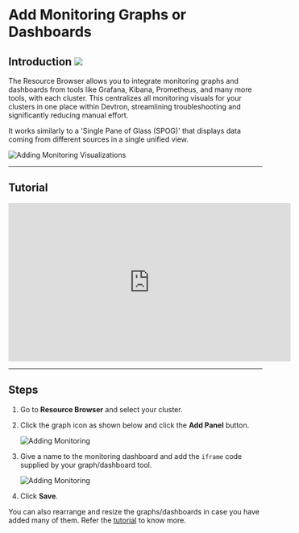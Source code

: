 # Add Monitoring Graphs or Dashboards

## Introduction [![](https://devtron-public-asset.s3.us-east-2.amazonaws.com/images/elements/EnterpriseTag.svg)](https://devtron.ai/pricing)

The Resource Browser allows you to integrate monitoring graphs and dashboards from tools like Grafana, Kibana, Prometheus, and many more tools, with each cluster. This centralizes all monitoring visuals for your clusters in one place within Devtron, streamlining troubleshooting and significantly reducing manual effort.

It works similarly to a 'Single Pane of Glass (SPOG)' that displays data coming from different sources in a single unified view.

![Adding Monitoring Visualizations](https://devtron-public-asset.s3.us-east-2.amazonaws.com/images/kubernetes-resource-browser/monitoring-graphs.gif)

---

## Tutorial

<iframe width="560" height="315" src="https://www.youtube.com/watch?v=XHfrAsHhTQ0" title="Add Monitoring Graphs or Dashboards" frameborder="0" allowfullscreen></iframe>

---

## Steps

1. Go to **Resource Browser** and select your cluster.

2. Click the graph icon as shown below and click the **Add Panel** button.

    ![Adding Monitoring](https://devtron-public-asset.s3.us-east-2.amazonaws.com/images/kubernetes-resource-browser/add-graph1.jpg)

3. Give a name to the monitoring dashboard and add the `iframe` code supplied by your graph/dashboard tool.

    ![Adding Monitoring](https://devtron-public-asset.s3.us-east-2.amazonaws.com/images/kubernetes-resource-browser/fields-filled.jpg)

4. Click **Save**.

You can also rearrange and resize the graphs/dashboards in case you have added many of them. Refer the [tutorial](#tutorial) to know more.